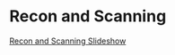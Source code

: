 # Recon and Scanning


[Recon and Scanning Slideshow](https://49thsecuritydivision.github.io/slideshows/2017/00-Beginner-Wednesday/02-Recon-and-Scanning)
